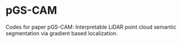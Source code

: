 # pGS-CAM
Codes for paper pGS-CAM: Interpretable LiDAR point cloud semantic segmentation via gradient based localization.

